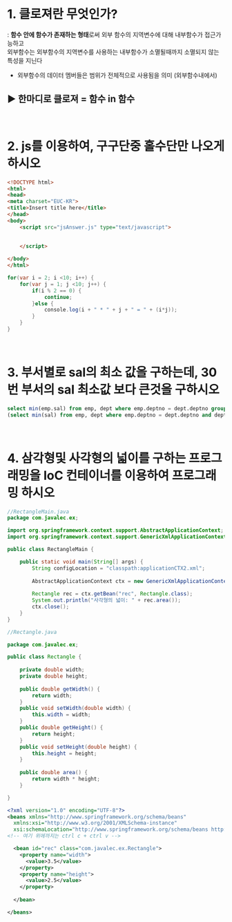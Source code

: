 # 1. 클로져란 무엇인가?
: **함수 안에 함수가 존재하는 형태**로써 외부 함수의 지역변수에 대해 내부함수가 접근가능하고 <br>
외부함수는 외부함수의 지역변수를 사용하는 내부함수가 소멸될때까지 소멸되지 않는 특성을 지닌다
- 외부함수의 데이터 멤버들은 범위가 전체적으로 사용됨을 의미 (외부함수내에서)

## ▶ 한마디로 **클로져 = 함수 in 함수** 
<br>

# 2. js를 이용하여, 구구단중 홀수단만 나오게 하시오
```html
<!DOCTYPE html>
<html>
<head>
<meta charset="EUC-KR">
<title>Insert title here</title>
</head>
<body>	
	<script src="jsAnswer.js" type="text/javascript">
		
	
	</script>

</body>
</html>
```
```java script
for(var i = 2; i <10; i++) {
	for(var j = 1; j <10; j++) {
		if(i % 2 == 0) {
			continue;
		}else {
			console.log(i + " * " + j + " = " + (i*j));
		}
	}
}
```
<br>

# 3. 부서별로 sal의 최소 값을 구하는데, 30번 부서의 sal 최소값 보다 큰것을 구하시오
```sql
select min(emp.sal) from emp, dept where emp.deptno = dept.deptno group by dept.dname having min(emp.sal) >
(select min(sal) from emp, dept where emp.deptno = dept.deptno and dept.deptno = 30);
```
<br>

# 4. 삼각형및 사각형의 넓이를 구하는 프로그래밍을 IoC 컨테이너를 이용하여 프로그래밍 하시오
```java
//RectangleMain.java
package com.javalec.ex;

import org.springframework.context.support.AbstractApplicationContext;
import org.springframework.context.support.GenericXmlApplicationContext;

public class RectangleMain {

	public static void main(String[] args) {
		String configLocation = "classpath:applicationCTX2.xml";
		
		AbstractApplicationContext ctx = new GenericXmlApplicationContext(configLocation);
		
		Rectangle rec = ctx.getBean("rec", Rectangle.class);
		System.out.println("사각형의 넓이: " + rec.area());
		ctx.close();
	}
}
```
```java
//Rectangle.java

package com.javalec.ex;

public class Rectangle {
	
	private double width;
	private double height;
	
	public double getWidth() {
		return width;
	}
	public void setWidth(double width) {
		this.width = width;
	}
	public double getHeight() {
		return height;
	}
	public void setHeight(double height) {
		this.height = height;
	}
	
	public double area() {
		return width * height;  
	}

}
```
```xml
<?xml version="1.0" encoding="UTF-8"?>
<beans xmlns="http://www.springframework.org/schema/beans"
  xmlns:xsi="http://www.w3.org/2001/XMLSchema-instance"
  xsi:schemaLocation="http://www.springframework.org/schema/beans http://www.springframework.org/schema/beans/spring-beans.xsd">
<!-- 여기 위에까지는 ctrl c + ctrl v -->

  <bean id="rec" class="com.javalec.ex.Rectangle">
    <property name="width">
      <value>3.5</value>
    </property>
    <property name="height">
      <value>2.5</value>
    </property>
  
  </bean>

</beans>
```


